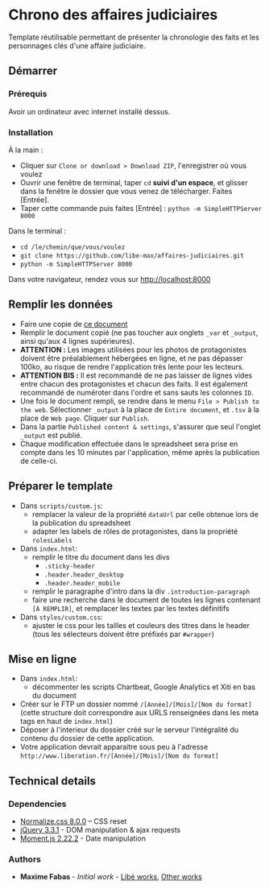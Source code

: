 # Chrono des affaires judiciaires

Template réutilisable permettant de présenter la chronologie des faits et les personnages clés d'une affaire judiciaire.

## Démarrer

### Prérequis

Avoir un ordinateur avec internet installé dessus.

### Installation

À la main :
- Cliquer sur `Clone or download > Download ZIP`, l'enregistrer où vous voulez
- Ouvrir une fenêtre de terminal, taper `cd` **suivi d'un espace**, et glisser dans la fenêtre le dossier que vous venez de télécharger. Faites [Entrée].
- Taper cette commande puis faites [Entrée] : `python -m SimpleHTTPServer 8000`

Dans le terminal :
- `cd /le/chemin/que/vous/voulez`
- `git clone https://github.com/libe-max/affaires-judiciaires.git`
- `python -m SimpleHTTPServer 8000`

Dans votre navigateur, rendez vous sur [http://localhost:8000](http://localhost:8000)

## Remplir les données

- Faire une copie de [ce document](https://docs.google.com/spreadsheets/d/15Z9IKSSp8nuG6DVWsJy9FpHNt0EvqdIhz0T8u0CnZZM/edit?usp=sharing)
- Remplir le document copié (ne pas toucher aux onglets `_var` et `_output`, ainsi qu'aux 4 lignes supérieures).
- **ATTENTION :** Les images utilisées pour les photos de protagonistes doivent être préalablement hébergées en ligne, et ne pas dépasser 100ko, au risque de rendre l'application très lente pour les lecteurs.
- **ATTENTION BIS :** Il est recommandé de ne pas laisser de lignes vides entre chacun des protagonistes et chacun des faits. Il est également recommandé de numéroter dans l'ordre et sans sauts les colonnes `ID`.
- Une fois le document rempli, se rendre dans le menu `File > Publish to the web`. Sélectionner `_output` à la place de `Entire document`, et `.tsv` à la place de `Web page`. Cliquer sur `Publish`.
- Dans la partie `Published content & settings`, s'assurer que seul l'onglet `_output` est publié.
- Chaque modification effectuée dans le spreadsheet sera prise en compte dans les 10 minutes par l'application, même après la publication de celle-ci.

## Préparer le template

- Dans `scripts/custom.js`:
  - remplacer la valeur de la propriété `dataUrl` par celle obtenue lors de la publication du spreadsheet
  - adapter les labels de rôles de protagonistes, dans la propriété `rolesLabels`
- Dans `index.html`:
  - remplir le titre du document dans les divs
    - `.sticky-header`
    - `.header.header_desktop`
    - `.header.header_mobile`
  - remplir le paragraphe d'intro dans la div `.introduction-paragraph`
  - faire une recherche dans le document de toutes les lignes contenant `[À REMPLIR]`, et remplacer les textes par les textes définitifs
- Dans `styles/custom.css`:
  - ajuster le css pour les tailles et couleurs des titres dans le header (tous les sélecteurs doivent être préfixés par `#wrapper`)

## Mise en ligne

- Dans `index.html`:
  - décommenter les scripts Chartbeat, Google Analytics et Xiti en bas du document 
- Créer sur le FTP un dossier nommé `/[Année]/[Mois]/[Nom du format]` (cette structure doit correspondre aux URLS renseignées dans les meta tags en haut de `index.html`)
- Déposer à l'interieur du dossier créé sur le serveur l'intégralité du contenu du dossier de cette application.
- Votre application devrait apparaitre sous peu à l'adresse `http://www.liberation.fr/[Année]/[Mois]/[Nom du format]`


## Technical details

### Dependencies

* [Normalize.css 8.0.0](https://necolas.github.io/normalize.css/) – CSS reset
* [jQuery 3.3.1](https://code.jquery.com/jquery/) - DOM manipulation & ajax requests
* [Moment.js 2.22.2](https://momentjs.com/) - Date manipulation

### Authors

* **Maxime Fabas** - *Initial work* - [Libé works](https://github.com/libe-max), [Other works](https://github.com/maximefabas)
